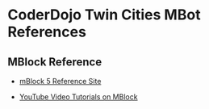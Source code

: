 # CoderDojo Twin Cities MBot References

## MBlock Reference

* [mBlock 5 Reference Site](https://www.mblock.cc/doc/en/part-one-basics/overview.html)

* [YouTube Video Tutorials on MBlock](https://www.youtube.com/playlist?list=PLuuf1TKEkEqQ9_2hGTHx5XRxlyTOVUJzS)